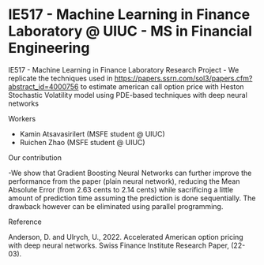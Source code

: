 # IE517 - Machine Learning in Finance Laboratory @ UIUC - MS in Financial Engineering
IE517 - Machine Learning in Finance Laboratory Research Project - We replicate the techniques used in https://papers.ssrn.com/sol3/papers.cfm?abstract_id=4000756 to estimate american call option price with Heston Stochastic Volatility model using PDE-based techniques with deep neural networks


Workers 

- Kamin Atsavasirilert (MSFE student @ UIUC)
- Ruichen Zhao (MSFE student @ UIUC)

Our contribution

-We show that Gradient Boosting Neural Networks can further improve the performance from the paper (plain neural network), reducing the Mean Absolute Error (from 2.63 cents to 2.14 cents) while sacrificing a little amount of prediction time assuming the prediction is done sequentially. The drawback however can be eliminated using parallel programming.

Reference

Anderson, D. and Ulrych, U., 2022. Accelerated American option pricing with deep neural networks. Swiss Finance Institute Research Paper, (22-03).